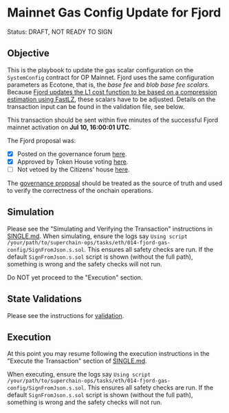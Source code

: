 # Mainnet Gas Config Update for Fjord

Status: DRAFT, NOT READY TO SIGN

## Objective

This is the playbook to update the gas scalar configuration on the `SystemConfig` contract for OP Mainnet.
Fjord uses the same configuration parameters as Ecotone, that is, the _base fee_ and _blob base fee scalars_.
Because [Fjord updates the L1 cost function to be based on a compression estimation using FastLZ](https://github.com/ethereum-optimism/specs/blob/main/specs/fjord/exec-engine.md#fees),
these scalars have to be adjusted.
Details on the transaction input can be found in the validation file, see below.

This transaction should be sent within five minutes of the successful Fjord mainnet activation on **Jul 10, 16:00:01 UTC**.

The Fjord proposal was:

- [x] Posted on the governance forum [here](https://gov.optimism.io/t/upgrade-proposal-9-fjord-network-upgrade/8236).
- [x] Approved by Token House voting [here](https://vote.optimism.io/proposals/19894803675554157870919000647998468859257602050917884642551010462863037711179).
- [ ] Not vetoed by the Citizens' house [here](https://snapshot.org/#/citizenshouse.eth/proposal/0x14336dfcb086279e47ef8fffbd6282984d392f1b9eaf22f76547210df6451c43).

The [governance proposal](https://gov.optimism.io/t/upgrade-proposal-9-fjord-network-upgrade/8236) should be treated as the source of truth and used to verify the correctness of the onchain operations.

## Simulation

Please see the "Simulating and Verifying the Transaction" instructions in [SINGLE.md](../../../SINGLE.md).
When simulating, ensure the logs say `Using script /your/path/to/superchain-ops/tasks/eth/014-fjord-gas-config/SignFromJson.s.sol`.
This ensures all safety checks are run. If the default `SignFromJson.s.sol` script is shown
(without the full path), something is wrong and the safety checks will not run.

Do NOT yet proceed to the "Execution" section.

## State Validations

Please see the instructions for [validation](./VALIDATION.md).

## Execution

At this point you may resume following the execution instructions in the "Execute the Transaction" section of [SINGLE.md](../../../SINGLE.md).

When executing, ensure the logs say `Using script /your/path/to/superchain-ops/tasks/eth/014-fjord-gas-config/SignFromJson.s.sol`.
This ensures all safety checks are run. If the default `SignFromJson.s.sol` script is shown
(without the full path), something is wrong and the safety checks will not run.
